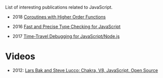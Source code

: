 List of interesting publications related to JavaScript.

- 2018 [Coroutines with Higher Order Functions](https://arxiv.org/pdf/1812.08278.pdf)

- 2016 [Fast and Precise Type Checking for JavaScript](https://arxiv.org/pdf/1708.08021.pdf)

- 2017 [Time-Travel Debugging for JavaScript/Node.js](https://www.microsoft.com/en-us/research/wp-content/uploads/2016/09/TTNode.pdf)

# Videos

- 2012: [Lars Bak and Steve Lucco: Chakra, V8, JavaScript, Open Source](https://channel9.msdn.com/Shows/Going+Deep/Lars-Bak-and-Steve-Lucco-Chakra-V8-JavaScript-Open-Source)
